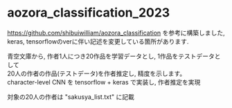 # aozora_classification_2023
https://github.com/shibuiwilliam/aozora_classification を参考に構築しました, keras, tensorflowのverに伴い記述を変更している箇所があります.

青空文庫から, 作者1人につき20作品を学習データとし, 1作品をテストデータとして\
20人の作者の作品(テストデータ)を作者推定し, 精度を示します。\
character-level CNN を tensorflow + keras で実装し, 作者推定を実現

対象の20人の作者は "sakusya_list.txt" に記載
